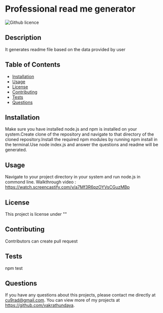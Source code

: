 # Professional read me generator

  ![Github licence](http://img.shields.io/badge/license-""-blue.svg)
  
  ## Description 
  It generates readme file based on the data provided by user


  ## Table of Contents

  * [Installation](#installation)
  * [Usage](#usage)
  * [License](#license)
  * [Contributing](#contributing)
  * [Tests](#tests)
  * [Questions](#questions)
  

  ## Installation 
  Make sure you have installed node.js and npm is installed on your system.Create clone of the repository and navigate to that directory of the cloned repository.Install the required npm modules by running npm install in the terminal.Use node index.js and answer the questions and readme will be generated.

  ## Usage 
  Navigate to your project directory in your system and run node.js in commond line.
  Walkthrough video : https://watch.screencastify.com/v/a7Mf3R6pzOYVsCGuzMBp


  ## License 
  This project is license under ""


  ## Contributing 
  Contributors can create pull request


  ## Tests
  npm test


  ## Questions
  If you have any questions about this projects, please contact me directly at cu9rad@gmail.com. You can view more of my projects at https://github.com/vakrathundaya.
